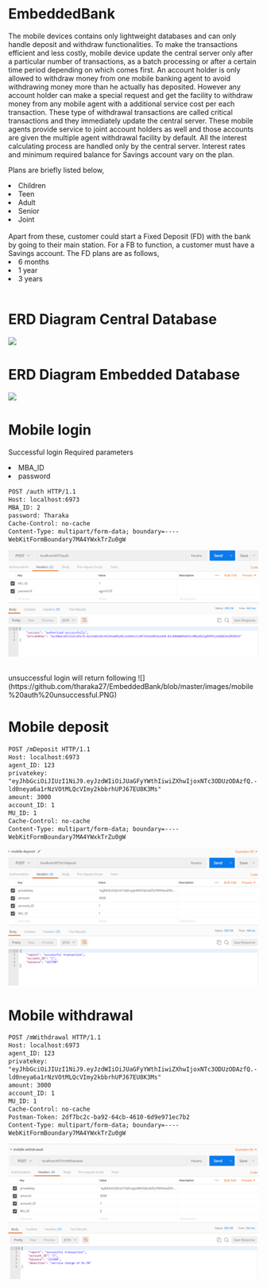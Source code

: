 # EmbeddedBank

The mobile devices contains only lightweight databases and can only handle deposit and
withdraw functionalities. To make the transactions efficient and less costly, mobile device
update the central server only after a particular number of transactions, as a batch processing
or after a certain time period depending on which comes first. An account holder is only allowed
to withdraw money from one mobile banking agent to avoid withdrawing money more than he
actually has deposited. However any account holder can make a special request and get the
facility to withdraw money from any mobile agent with a additional service cost per each
transaction. These type of withdrawal transactions are called critical transactions and they
immediately update the central server. These mobile agents provide service to joint account
holders as well and those accounts are given the multiple agent withdrawal facility by default.
All the interest calculating process are handled only by the central server. Interest rates and
minimum required balance for Savings account vary on the plan. 

Plans are briefly listed below,
<br>
<li>Children</li>
<li>Teen</li>
<li>Adult</li>
<li>Senior</li>
<li>Joint</li>
<br>
Apart from these, customer could start a Fixed Deposit (FD) with the bank by going to their
main station. For a FB to function, a customer must have a Savings account. The FD plans
are as follows,
<br>
<li>6 months</li>
<li>1 year</li>
<li>3 years</li>
<br>

# ERD Diagram Central Database
![](https://github.com/tharaka27/EmbeddedBank/blob/master/images/central%20database.png)

# ERD Diagram Embedded Database
![](https://github.com/tharaka27/EmbeddedBank/blob/master/images/mobile%20database.png)


# Mobile login
Successful login
Required parameters 
<li>MBA_ID</li>
<li>password</li>

```
POST /auth HTTP/1.1
Host: localhost:6973
MBA_ID: 2
password: Tharaka
Cache-Control: no-cache
Content-Type: multipart/form-data; boundary=----WebKitFormBoundary7MA4YWxkTrZu0gW
```


![](https://github.com/tharaka27/EmbeddedBank/blob/master/images/mobile%20auth%20successful.PNG)

<br>
unsuccessful login will return following
![](https://github.com/tharaka27/EmbeddedBank/blob/master/images/mobile%20auth%20unsuccessful.PNG)

# Mobile deposit
```
POST /mDeposit HTTP/1.1
Host: localhost:6973
agent_ID: 123
privatekey: "eyJhbGciOiJIUzI1NiJ9.eyJzdWIiOiJUaGFyYWthIiwiZXhwIjoxNTc3ODUzODAzfQ.-ld0neya6a1rNzVOtMLQcVImy2kbbrhUPJ67EU8K3Ms"
amount: 3000
account_ID: 1
MU_ID: 1
Cache-Control: no-cache
Content-Type: multipart/form-data; boundary=----WebKitFormBoundary7MA4YWxkTrZu0gW
```
![](https://github.com/tharaka27/EmbeddedBank/blob/master/images/mobile%20deposit.PNG)

# Mobile withdrawal

```
POST /mWithdrawal HTTP/1.1
Host: localhost:6973
agent_ID: 123
privatekey: "eyJhbGciOiJIUzI1NiJ9.eyJzdWIiOiJUaGFyYWthIiwiZXhwIjoxNTc3ODUzODAzfQ.-ld0neya6a1rNzVOtMLQcVImy2kbbrhUPJ67EU8K3Ms"
amount: 3000
account_ID: 1
MU_ID: 1
Cache-Control: no-cache
Postman-Token: 2df7bc2c-ba92-64cb-4610-6d9e971ec7b2
Content-Type: multipart/form-data; boundary=----WebKitFormBoundary7MA4YWxkTrZu0gW
```

![](https://github.com/tharaka27/EmbeddedBank/blob/master/images/mobile%20withdrawal.PNG)
